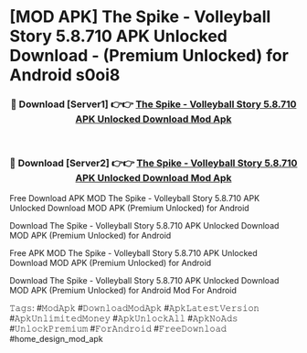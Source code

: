 # [MOD APK] The Spike - Volleyball Story 5.8.710 APK Unlocked Download - (Premium Unlocked) for Android s0oi8



<div align="center">
<h3>🔴 Download [Server1] 👉👉 <a href="https://momento.my/?title=The_Spike_-_Volleyball_Story_5.8.710_APK_Unlocked_Download">The Spike - Volleyball Story 5.8.710 APK Unlocked Download Mod Apk</a></h3><br>

<h3>🔴 Download [Server2] 👉👉 <a href="https://momento.my/?title=The_Spike_-_Volleyball_Story_5.8.710_APK_Unlocked_Download">The Spike - Volleyball Story 5.8.710 APK Unlocked Download Mod Apk</a></h3>
</div>



Free Download APK MOD The Spike - Volleyball Story 5.8.710 APK Unlocked Download MOD APK (Premium Unlocked) for Android

Download The Spike - Volleyball Story 5.8.710 APK Unlocked Download MOD APK (Premium Unlocked) for Android

Free APK MOD The Spike - Volleyball Story 5.8.710 APK Unlocked Download MOD APK (Premium Unlocked) for Android

Download The Spike - Volleyball Story 5.8.710 APK Unlocked Download MOD APK (Premium Unlocked) for Android Mod For Android

𝚃𝚊𝚐𝚜: #𝙼𝚘𝚍𝙰𝚙𝚔 #𝙳𝚘𝚠𝚗𝚕𝚘𝚊𝚍𝙼𝚘𝚍𝙰𝚙𝚔 #𝙰𝚙𝚔𝙻𝚊𝚝𝚎𝚜𝚝𝚅𝚎𝚛𝚜𝚒𝚘𝚗 #𝙰𝚙𝚔𝚄𝚗𝚕𝚒𝚖𝚒𝚝𝚎𝚍𝙼𝚘𝚗𝚎𝚢 #𝙰𝚙𝚔𝚄𝚗𝚕𝚘𝚌𝚔𝙰𝚕𝚕 #𝙰𝚙𝚔𝙽𝚘𝙰𝚍𝚜 #𝚄𝚗𝚕𝚘𝚌𝚔𝙿𝚛𝚎𝚖𝚒𝚞𝚖 #𝙵𝚘𝚛𝙰𝚗𝚍𝚛𝚘𝚒𝚍 #𝙵𝚛𝚎𝚎𝙳𝚘𝚠𝚗𝚕𝚘𝚊𝚍 #home_design_mod_apk
